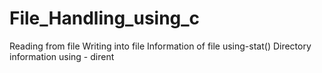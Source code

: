 # File_Handling_using_c
Reading from file
Writing into file
Information of file using-stat()
Directory information using - dirent
